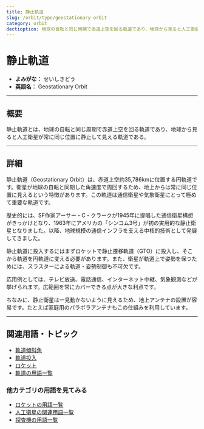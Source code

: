 ```yaml
---
title: 静止軌道
slug: /orbit/type/geostationary-orbit
category: orbit
dectioption: 地球の自転と同じ周期で赤道上空を回る軌道であり、地球から見ると人工衛星が常に同じ位置に静止して見える軌道である静止軌道の意味・定義・内容について解説します．
---
```


# 静止軌道

- **よみがな：** せいしきどう  
- **英語名：** Geostationary Orbit  

---

## 概要

静止軌道とは、地球の自転と同じ周期で赤道上空を回る軌道であり、地球から見ると人工衛星が常に同じ位置に静止して見える軌道である。

---

## 詳細

静止軌道（Geostationary Orbit）は、赤道上空約35,786kmに位置する円軌道です。衛星が地球の自転と同期した角速度で周回するため、地上からは常に同じ位置に見えるという特徴があります。この軌道は通信衛星や気象衛星にとって極めて重要な軌道です。

歴史的には、SF作家アーサー・C・クラークが1945年に提唱した通信衛星構想がきっかけとなり、1963年にアメリカの「シンコム3号」が初の実用的な静止衛星となりました。以降、地球規模の通信インフラを支える中核的技術として発展してきました。

静止軌道に投入するにはまずロケットで静止遷移軌道（GTO）に投入し、そこから軌道を円軌道に変える必要があります。また、衛星が軌道上で姿勢を保つためには、スラスターによる軌道・姿勢制御も不可欠です。

応用例としては、テレビ放送、電話通信、インターネット中継、気象観測などが挙げられます。広範囲を常にカバーできる点が大きな利点です。

ちなみに、静止衛星は一見動かないように見えるため、地上アンテナの設置が容易です。たとえば家庭用のパラボラアンテナもこの仕組みを利用しています。

---

## 関連用語・トピック

- [軌道傾斜角](/docs/orbit/mechanics/inclination)
- [軌道投入](/docs/orbit/operation/orbital-insertion)
- [ロケット](/docs/rocket/rocket)
- [軌道の用語一覧](/docs/category/orbit)

### 他カテゴリの用語を見てみる
- [ロケットの用語一覧](/docs/category/rocket)
- [人工衛星の関連用語一覧](/docs/category/satellite)
- [探査機の用語一覧](/docs/category/explorer)
